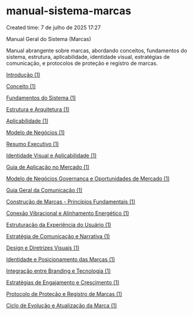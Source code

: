 # manual-sistema-marcas

Created time: 7 de julho de 2025 17:27

Manual Geral do Sistema (Marcas)

Manual abrangente sobre marcas, abordando conceitos, fundamentos do sistema, estrutura, aplicabilidade, identidade visual, estratégias de comunicação, e protocolos de proteção e registro de marcas.

[Introdução (1)](manual-sistema-marcas%20229d03d38faf8059ae7eef7b3794e89c/Introduc%CC%A7a%CC%83o%20(1)%20229d03d38faf80e99db9f4ba1bb9f98c.md)

[Conceito (1)](manual-sistema-marcas%20229d03d38faf8059ae7eef7b3794e89c/Conceito%20(1)%20229d03d38faf80fc80acda057e842cee.md)

[Fundamentos do Sistema (1)](manual-sistema-marcas%20229d03d38faf8059ae7eef7b3794e89c/Fundamentos%20do%20Sistema%20(1)%20229d03d38faf8085b720ef1dbd8f115a.md)

[Estrutura e Arquitetura (1)](manual-sistema-marcas%20229d03d38faf8059ae7eef7b3794e89c/Estrutura%20e%20Arquitetura%20(1)%20229d03d38faf801cb840fc23db2ff50c.md)

[Aplicabilidade (1)](manual-sistema-marcas%20229d03d38faf8059ae7eef7b3794e89c/Aplicabilidade%20(1)%20229d03d38faf800e93c8cff128df0f69.md)

[Modelo de Negócios (1)](manual-sistema-marcas%20229d03d38faf8059ae7eef7b3794e89c/Modelo%20de%20Nego%CC%81cios%20(1)%20229d03d38faf806ab316e833c0c26794.md)

[Resumo Executivo (1)](manual-sistema-marcas%20229d03d38faf8059ae7eef7b3794e89c/Resumo%20Executivo%20(1)%20229d03d38faf80099fd3e5526373609b.md)

[Identidade Visual e Aplicabilidade (1)](manual-sistema-marcas%20229d03d38faf8059ae7eef7b3794e89c/Identidade%20Visual%20e%20Aplicabilidade%20(1)%20229d03d38faf80e08214e6c33c16208a.md)

[Guia de Aplicação no Mercado (1)](manual-sistema-marcas%20229d03d38faf8059ae7eef7b3794e89c/Guia%20de%20Aplicac%CC%A7a%CC%83o%20no%20Mercado%20(1)%20229d03d38faf806ab953fc5a235ed84e.md)

[Modelo de Negócios Governança e Oportunidades de Mercado (1)](manual-sistema-marcas%20229d03d38faf8059ae7eef7b3794e89c/Modelo%20de%20Nego%CC%81cios%20Governanc%CC%A7a%20e%20Oportunidades%20de%20229d03d38faf808bbd36f844afe12940.md)

[Guia Geral da Comunicação (1)](manual-sistema-marcas%20229d03d38faf8059ae7eef7b3794e89c/Guia%20Geral%20da%20Comunicac%CC%A7a%CC%83o%20(1)%20229d03d38faf8004a557e9a21c8fdd2b.md)

[Construção de Marcas - Princípios Fundamentais (1)](manual-sistema-marcas%20229d03d38faf8059ae7eef7b3794e89c/Construc%CC%A7a%CC%83o%20de%20Marcas%20-%20Princi%CC%81pios%20Fundamentais%20%20229d03d38faf8077a79ae673c675024c.md)

[Conexão Vibracional e Alinhamento Energético (1)](manual-sistema-marcas%20229d03d38faf8059ae7eef7b3794e89c/Conexa%CC%83o%20Vibracional%20e%20Alinhamento%20Energe%CC%81tico%20(1)%20229d03d38faf804a95dfc58002bfb84b.md)

[Estruturação da Experiência do Usuário (1)](manual-sistema-marcas%20229d03d38faf8059ae7eef7b3794e89c/Estruturac%CC%A7a%CC%83o%20da%20Experie%CC%82ncia%20do%20Usua%CC%81rio%20(1)%20229d03d38faf800d89d8ccd25b3ba53c.md)

[Estratégia de Comunicação e Narrativa (1)](manual-sistema-marcas%20229d03d38faf8059ae7eef7b3794e89c/Estrate%CC%81gia%20de%20Comunicac%CC%A7a%CC%83o%20e%20Narrativa%20(1)%20229d03d38faf80da9458c393ac143e99.md)

[Design e Diretrizes Visuais (1)](manual-sistema-marcas%20229d03d38faf8059ae7eef7b3794e89c/Design%20e%20Diretrizes%20Visuais%20(1)%20229d03d38faf80d0ba5ffab8a9e5477b.md)

[Identidade e Posicionamento das Marcas (1)](manual-sistema-marcas%20229d03d38faf8059ae7eef7b3794e89c/Identidade%20e%20Posicionamento%20das%20Marcas%20(1)%20229d03d38faf80a9b7ade1611195a5bf.md)

[Integração entre Branding e Tecnologia (1)](manual-sistema-marcas%20229d03d38faf8059ae7eef7b3794e89c/Integrac%CC%A7a%CC%83o%20entre%20Branding%20e%20Tecnologia%20(1)%20229d03d38faf80afad19c58f0c382885.md)

[Estratégias de Engajamento e Crescimento (1)](manual-sistema-marcas%20229d03d38faf8059ae7eef7b3794e89c/Estrate%CC%81gias%20de%20Engajamento%20e%20Crescimento%20(1)%20229d03d38faf803faeadd48ac9aa5238.md)

[Protocolo de Proteção e Registro de Marcas (1)](manual-sistema-marcas%20229d03d38faf8059ae7eef7b3794e89c/Protocolo%20de%20Protec%CC%A7a%CC%83o%20e%20Registro%20de%20Marcas%20(1)%20229d03d38faf8091a8fafb4d4bf2effb.md)

[Ciclo de Evolução e Atualização da Marca (1)](manual-sistema-marcas%20229d03d38faf8059ae7eef7b3794e89c/Ciclo%20de%20Evoluc%CC%A7a%CC%83o%20e%20Atualizac%CC%A7a%CC%83o%20da%20Marca%20(1)%20229d03d38faf8083b774d7ff9bd294e1.md)